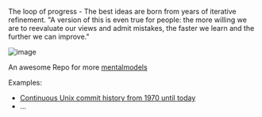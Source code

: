 The loop of progress - The best ideas are born from years of iterative refinement. "A version of this is even true for people: the more willing we are to reevaluate our views and admit mistakes, the faster we learn and the further we can improve."



![image](https://user-images.githubusercontent.com/658791/209478115-2fefbd42-26ce-4552-be01-bdc84a109277.png)

An awesome Repo for more [mentalmodels](https://github.com/kiwicopple/mentalmodels)

Examples:
- [Continuous Unix commit history from 1970 until today](https://github.com/dspinellis/unix-history-repo)
-   ...


